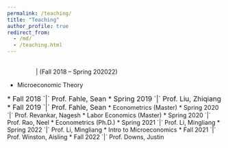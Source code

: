 ```yaml
---
permalink: /teaching/
title: "Teaching"
author_profile: true
redirect_from: 
  - /md/
  - /teaching.html
---
```


<style>
.custom-bullet {
    list-style-type: none;
    padding-left: 0;
}

.custom-bullet li::before {
    content: "\25A0"; /* Unicode character for a small square */
    margin-right: 0.5em;
}
</style>


<span style="font-size: 14px;"> <span style="color:#fafcff">Graduate Teaching Assistant, Department of Economics, SUNY University at Buffalo</span> | (Fall 2018 – Spring 202022)</span>
* Microeconomic Theory
<font size="3">
  * Fall   2018 `|` Prof. Fahle, Sean
  * Spring 2019 `|` Prof. Liu, Zhiqiang
  * Fall   2019 `|` Prof. Fahle, Sean
</font>
* Econometrics (Master)
  * Spring 2020 `|` Prof. Revankar, Nagesh
* Labor Economics (Master)
  * Spring 2020 `|` Prof. Rao, Neel 
* Econometrics (Ph.D.)
  * Spring 2021 `|` Prof. Li, Mingliang
  * Spring 2022 `|` Prof. Li, Mingliang
* Intro to Microeconomics
  * Fall   2021 `|` Prof. Winston, Aisling
  * Fall   2022 `|` Prof. Downs, Justin

